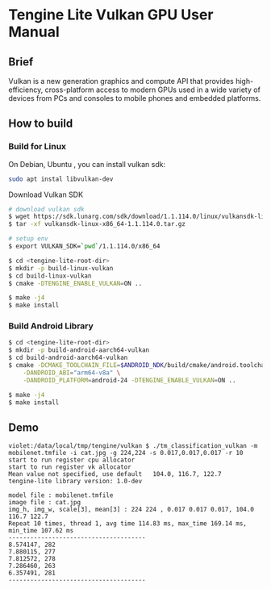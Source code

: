 # Tengine Lite Vulkan GPU User Manual

## Brief

Vulkan is a new generation graphics and compute API that provides high-efficiency, cross-platform access to modern GPUs used in a wide variety of devices from PCs and consoles to mobile phones and embedded platforms.

## How to build

### Build for Linux

On Debian, Ubuntu , you can install vulkan sdk: 

```bash
sudo apt instal libvulkan-dev
```

Download Vulkan SDK

```bash
# download vulkan sdk
$ wget https://sdk.lunarg.com/sdk/download/1.1.114.0/linux/vulkansdk-linux-x86_64-1.1.114.0.tar.gz?Human=true -O vulkansdk-linux-x86_64-1.1.114.0.tar.gz
$ tar -xf vulkansdk-linux-x86_64-1.1.114.0.tar.gz

# setup env
$ export VULKAN_SDK=`pwd`/1.1.114.0/x86_64
```

```bash
$ cd <tengine-lite-root-dir>
$ mkdir -p build-linux-vulkan
$ cd build-linux-vulkan
$ cmake -DTENGINE_ENABLE_VULKAN=ON ..

$ make -j4
$ make install
```
### Build Android Library

```bash
$ cd <tengine-lite-root-dir>
$ mkdir -p build-android-aarch64-vulkan
$ cd build-android-aarch64-vulkan
$ cmake -DCMAKE_TOOLCHAIN_FILE=$ANDROID_NDK/build/cmake/android.toolchain.cmake \
    -DANDROID_ABI="arm64-v8a" \
    -DANDROID_PLATFORM=android-24 -DTENGINE_ENABLE_VULKAN=ON ..

$ make -j4
$ make install
```

## Demo

```
violet:/data/local/tmp/tengine/vulkan $ ./tm_classification_vulkan -m mobilenet.tmfile -i cat.jpg -g 224,224 -s 0.017,0.017,0.017 -r 10
start to run register cpu allocator
start to run register vk allocator
Mean value not specified, use default   104.0, 116.7, 122.7
tengine-lite library version: 1.0-dev

model file : mobilenet.tmfile
image file : cat.jpg
img_h, img_w, scale[3], mean[3] : 224 224 , 0.017 0.017 0.017, 104.0 116.7 122.7
Repeat 10 times, thread 1, avg time 114.83 ms, max_time 169.14 ms, min_time 107.62 ms
--------------------------------------
8.574147, 282
7.880115, 277
7.812572, 278
7.286460, 263
6.357491, 281
--------------------------------------
```

